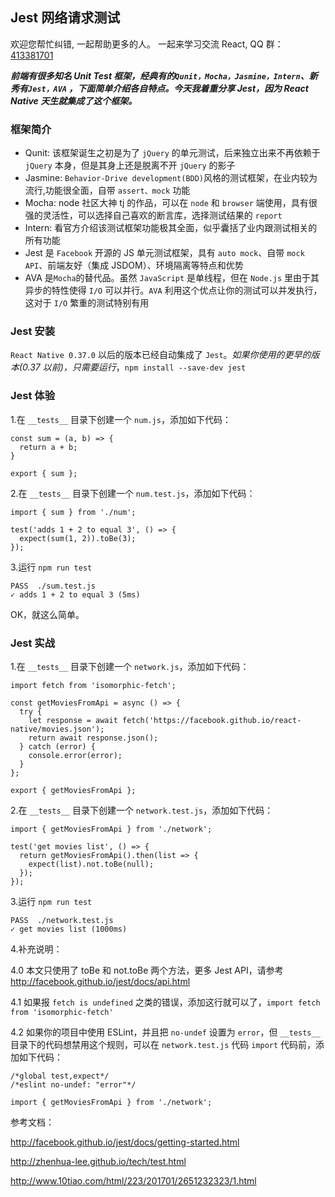 ## Jest 网络请求测试

欢迎您帮忙纠错, 一起帮助更多的人。 一起来学习交流 React, QQ 群：[413381701](http://shang.qq.com/wpa/qunwpa?idkey=3b9474dacbf35e4a9659e89399758406e510e5b8a3f81109f7d07efaadc6056d)

**_前端有很多知名 Unit Test 框架，经典有的`Qunit，Mocha，Jasmine，Intern`、新秀有`Jest，AVA` ，下面简单介绍各自特点。今天我着重分享 Jest，因为 React Native 天生就集成了这个框架。_**

### 框架简介

* Qunit: 该框架诞生之初是为了 `jQuery` 的单元测试，后来独立出来不再依赖于 `jQuery` 本身，但是其身上还是脱离不开 `jQuery` 的影子
* Jasmine: `Behavior-Drive development(BDD)`风格的测试框架，在业内较为流行,功能很全面，自带 `assert、mock` 功能
* Mocha: node 社区大神 tj 的作品，可以在 `node` 和 `browser` 端使用，具有很强的灵活性，可以选择自己喜欢的断言库，选择测试结果的 `report`
* Intern: 看官方介绍该测试框架功能极其全面，似乎囊括了业内跟测试相关的所有功能
* Jest 是 `Facebook` 开源的 JS 单元测试框架，具有 `auto mock`、自带 `mock API`、前端友好（集成 JSDOM）、环境隔离等特点和优势
* AVA 是`Mocha`的替代品。虽然 `JavaScript` 是单线程，但在 `Node.js` 里由于其异步的特性使得 `I/O` 可以并行。`AVA` 利用这个优点让你的测试可以并发执行，这对于 `I/O` 繁重的测试特别有用

### Jest 安装

`React Native 0.37.0` 以后的版本已经自动集成了 `Jest`。_如果你使用的更早的版本(0.37 以前)，只需要运行_，`npm install --save-dev jest`

### Jest 体验

1.在 `__tests__` 目录下创建一个 `num.js`，添加如下代码：

```
const sum = (a, b) => {
  return a + b;
}

export { sum };
```

2.在 `__tests__` 目录下创建一个 `num.test.js`，添加如下代码：

```
import { sum } from './num';

test('adds 1 + 2 to equal 3', () => {
  expect(sum(1, 2)).toBe(3);
});
```

3.运行 `npm run test`

```
PASS  ./sum.test.js
✓ adds 1 + 2 to equal 3 (5ms)
```

OK，就这么简单。

### Jest 实战

1.在 `__tests__` 目录下创建一个 `network.js`，添加如下代码：

```
import fetch from 'isomorphic-fetch';

const getMoviesFromApi = async () => {
  try {
    let response = await fetch('https://facebook.github.io/react-native/movies.json');
    return await response.json();
  } catch (error) {
    console.error(error);
  }
};

export { getMoviesFromApi };
```

2.在 `__tests__` 目录下创建一个 `network.test.js`，添加如下代码：

```
import { getMoviesFromApi } from './network';

test('get movies list', () => {
  return getMoviesFromApi().then(list => {
    expect(list).not.toBe(null);
  });
});
```

3.运行 `npm run test`

```
PASS  ./network.test.js
✓ get movies list (1000ms)
```

4.补充说明：

4.0 本文只使用了 toBe 和 not.toBe 两个方法，更多 Jest API，请参考 http://facebook.github.io/jest/docs/api.html

4.1 如果报 `fetch is undefined` 之类的错误，添加这行就可以了，`import fetch from 'isomorphic-fetch'`

4.2 如果你的项目中使用 ESLint，并且把 `no-undef` 设置为 `error`，但 `__tests__` 目录下的代码想禁用这个规则，可以在 `network.test.js` 代码 `import` 代码前，添加如下代码：

```
/*global test,expect*/
/*eslint no-undef: "error"*/

import { getMoviesFromApi } from './network';
```

参考文档：

http://facebook.github.io/jest/docs/getting-started.html

http://zhenhua-lee.github.io/tech/test.html

http://www.10tiao.com/html/223/201701/2651232323/1.html
